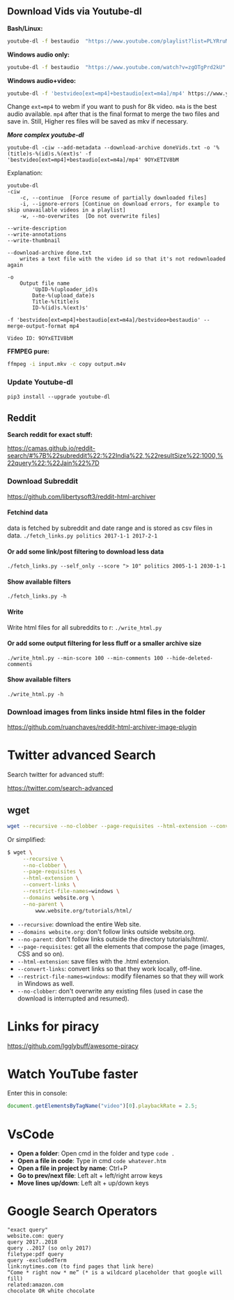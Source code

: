 ## Download Vids via Youtube-dl
**Bash/Linux:**
```bash
youtube-dl -f bestaudio  "https://www.youtube.com/playlist?list=PLYRruMbyFRcBVdVN8v4FNkIKkXvL-bZn_" --exec "ffmpeg -i {}  -codec:a libmp3lame -qscale:a 0 {}.mp3 && rm {} "
```

**Windows audio only:**
```bash
youtube-dl -f bestaudio  "https://www.youtube.com/watch?v=zgOTgPrd2kU" --exec "ffmpeg -i {}  -codec:a libmp3lame -qscale:a 0 {}.mp3 && del {} "
```

**Windows audio+video:**
```bash
youtube-dl -f 'bestvideo[ext=mp4]+bestaudio[ext=m4a]/mp4' https://www.youtube.com/watch?v=qbvgfEaC6GM
```
Change `ext=mp4` to webm if you want to push for 8k video. `m4a` is the best audio available. `mp4` after that is the final format to merge the two files and save in. Still, Higher res files will be saved as mkv if necessary.


***More complex youtube-dl***

```
youtube-dl -ciw --add-metadata --download-archive doneVids.txt -o '%(title)s-%(id)s.%(ext)s' -f 'bestvideo[ext=mp4]+bestaudio[ext=m4a]/mp4' 9OYxETIV8bM
```

Explanation:
```
youtube-dl
-ciw
	-c, --continue  [Force resume of partially downloaded files]
	-i, --ignore-errors [Continue on download errors, for example to skip unavailable videos in a playlist]
	-w, --no-overwrites  [Do not overwrite files]

--write-description 
--write-annotations 
--write-thumbnail 

--download-archive done.txt
	writes a text file with the video id so that it's not redownloaded again

-o 
	Output file name
		'UpID-%(uploader_id)s 
		Date-%(upload_date)s 
		Title-%(title)s 
		ID-%(id)s.%(ext)s' 

-f 'bestvideo[ext=mp4]+bestaudio[ext=m4a]/bestvideo+bestaudio' --merge-output-format mp4 

Video ID: 9OYxETIV8bM
```

**FFMPEG pure:**
```bash
ffmpeg -i input.mkv -c copy output.m4v
```

### Update Youtube-dl
```pip3 install --upgrade youtube-dl```

## Reddit
**Search reddit for exact stuff:**

https://camas.github.io/reddit-search/#%7B%22subreddit%22:%22India%22,%22resultSize%22:1000,%22query%22:%22Jain%22%7D

### Download Subreddit
https://github.com/libertysoft3/reddit-html-archiver

#### Fetchind data
data is fetched by subreddit and date range and is stored as csv files in data.
`./fetch_links.py politics 2017-1-1 2017-2-1`

#### Or add some link/post filtering to download less data
`./fetch_links.py --self_only --score "> 10" politics 2005-1-1 2030-1-1`

#### Show available filters
`./fetch_links.py -h`

#### Write
Write html files for all subreddits to r: `./write_html.py`

#### Or add some output filtering for less fluff or a smaller archive size
`./write_html.py --min-score 100 --min-comments 100 --hide-deleted-comments`

#### Show available filters
`./write_html.py -h`

### Download images from links inside html files in the folder
https://github.com/ruanchaves/reddit-html-archiver-image-plugin

# Twitter advanced Search
Search twitter for advanced stuff:

https://twitter.com/search-advanced

## wget
```bash
wget --recursive --no-clobber --page-requisites --html-extension --convert-links --restrict-file-names=windows --domains abhinavkr.ga --no-parent https://abhinavkr.com
```

Or simplified:

```bash
$ wget \
     --recursive \
     --no-clobber \
     --page-requisites \
     --html-extension \
     --convert-links \
     --restrict-file-names=windows \
     --domains website.org \
     --no-parent \
         www.website.org/tutorials/html/
```
* `--recursive`: download the entire Web site.
* `--domains website.org`: don't follow links outside website.org.
* `--no-parent`: don't follow links outside the directory tutorials/html/.
* `--page-requisites`: get all the elements that compose the page (images, CSS and so on).
* `--html-extension`: save files with the .html extension.
* `--convert-links`: convert links so that they work locally, off-line.
* `--restrict-file-names=windows`: modify filenames so that they will work in Windows as well.
* `--no-clobber`: don't overwrite any existing files (used in case the download is interrupted and resumed).

# Links for piracy
https://github.com/Igglybuff/awesome-piracy

# Watch YouTube faster
Enter this in console:
```js
document.getElementsByTagName("video")[0].playbackRate = 2.5;
```

# VsCode
* **Open a folder**: Open cmd in the folder and type `code .`
* **Open a file in code**: Type in cmd `code whatever.htm`
* **Open a file in project by name**: Ctrl+P
* **Go to prev/next file**: Left alt + left/right arrow keys
* **Move lines up/down**: Left alt + up/down keys

# Google Search Operators
```
"exact query"
website.com: query
query 2017..2018
query ..2017 (so only 2017)
filetype:pdf query
query -excludedTerm
link:nytimes.com (to find pages that link here)
“Come * right now * me” (* is a wildcard placeholder that google will fill)
related:amazon.com
chocolate OR white chocolate
```

